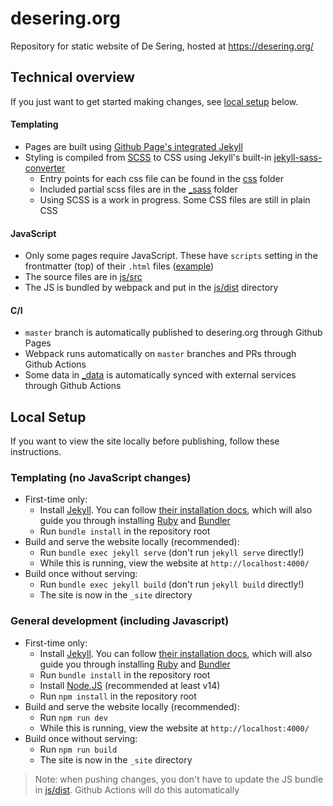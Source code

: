# desering.org

Repository for static website of De Sering, hosted at https://desering.org/

## Technical overview
If you just want to get started making changes, see [local setup](#Local-Setup) below.

#### Templating

* Pages are built using [Github Page's integrated Jekyll](https://docs.github.com/en/pages/setting-up-a-github-pages-site-with-jekyll/about-github-pages-and-jekyll)
* Styling is compiled from [SCSS](https://sass-lang.com/) to CSS using Jekyll's built-in [jekyll-sass-converter](https://github.com/jekyll/jekyll-sass-converter)
  * Entry points for each css file can be found in the [css](./css) folder
  * Included partial scss files are in the [_sass](./sass) folder
  * Using SCSS is a work in progress. Some CSS files are still in plain CSS

#### JavaScript

* Only some pages require JavaScript. These have `scripts` setting in the frontmatter (top) of their `.html` files ([example](https://github.com/decoalitie/desering.org/blob/d2fc86450396caa94ab0c451d0fbb287c2dac95b/testtafel/reserveren.html#L6))
* The source files are in [js/src](./js/src)
* The JS is bundled by webpack and put in the [js/dist](./js/dist) directory
#### C/I

* `master` branch is automatically published to desering.org through Github Pages
* Webpack runs automatically on `master` branches and PRs through Github Actions
* Some data in [_data](./_data) is automatically synced with external services through Github Actions

## Local Setup
If you want to view the site locally before publishing, follow these instructions.
### Templating (no JavaScript changes)

* First-time only:
  * Install [Jekyll](https://jekyllrb.com/). You can follow [their installation docs](https://jekyllrb.com/docs/installation/), which will also guide you through installing [Ruby](https://www.ruby-lang.org/en/) and [Bundler](https://bundler.io/)
  * Run `bundle install` in the repository root
* Build and serve the website locally (recommended):
  * Run `bundle exec jekyll serve` (don't run `jekyll serve` directly!)
  * While this is running, view the website at `http://localhost:4000/`
* Build once without serving:
  * Run `bundle exec jekyll build` (don't run `jekyll build` directly!)
  * The site is now in the `_site` directory

### General development (including Javascript)

* First-time only:
  * Install [Jekyll](https://jekyllrb.com/). You can follow [their installation docs](https://jekyllrb.com/docs/installation/), which will also guide you through installing [Ruby](https://www.ruby-lang.org/en/) and [Bundler](https://bundler.io/)
  * Run `bundle install` in the repository root
  * Install [Node.JS](https://nodejs.org/en/) (recommended at least v14)
  * Run `npm install` in the repository root
* Build and serve the website locally (recommended):
  * Run `npm run dev`
  * While this is running, view the website at `http://localhost:4000/`
* Build once without serving:
  * Run `npm run build`
  * The site is now in the `_site` directory

> Note: when pushing changes, you don't have to update the JS bundle in [js/dist](./js/dist). Github Actions will do this automatically
